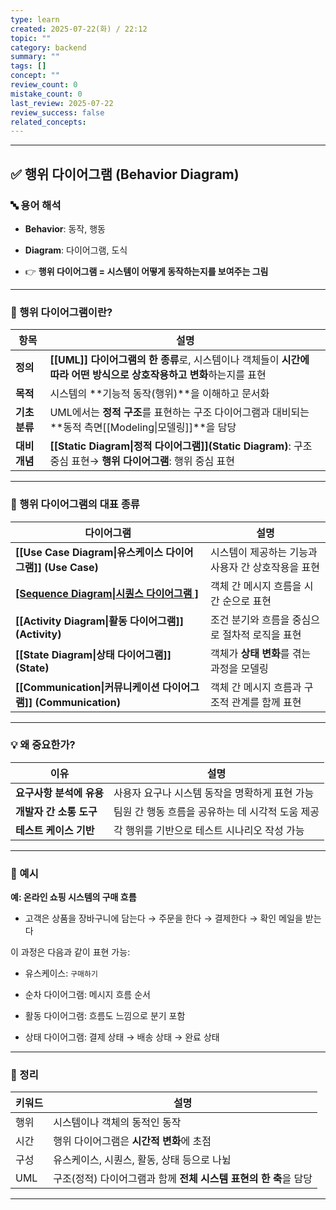 ```yaml
---
type: learn
created: 2025-07-22(화) / 22:12
topic: ""
category: backend
summary: ""
tags: []
concept: ""
review_count: 0
mistake_count: 0
last_review: 2025-07-22
review_success: false
related_concepts:
---
```



---

## ✅ 행위 다이어그램 (Behavior Diagram)

### 🔤 용어 해석

- **Behavior**: 동작, 행동
    
- **Diagram**: 다이어그램, 도식
    
- 👉 **행위 다이어그램 = 시스템이 어떻게 동작하는지를 보여주는 그림**
    

---

### 🧩 행위 다이어그램이란?

| 항목        | 설명                                                                                 |
| --------- | ---------------------------------------------------------------------------------- |
| **정의**    | **[[UML]] 다이어그램의 한 종류**로, 시스템이나 객체들이 **시간에 따라 어떤 방식으로 상호작용하고 변화**하는지를 표현           |
| **목적**    | 시스템의 **기능적 동작(행위)**을 이해하고 문서화                                                      |
| **기초 분류** | UML에서는 **정적 구조**를 표현하는 구조 다이어그램과 대비되는 **동적 측면[[Modeling\|모델링]]**을 담당               |
| **대비 개념** | **[[Static Diagram\|정적 다이어그램]](Static Diagram)**: 구조 중심 표현→ **행위 다이어그램**: 행위 중심 표현 |


---

### 🧭 행위 다이어그램의 대표 종류

| 다이어그램                                               | 설명                           |
| --------------------------------------------------- | ---------------------------- |
| **[[Use Case Diagram\|유스케이스 다이어그램]] (Use Case)**    | 시스템이 제공하는 기능과 사용자 간 상호작용을 표현 |
| **[[Sequence Diagram\|시퀀스 다이어그램 ]](Sequence)**      | 객체 간 메시지 흐름을 시간 순으로 표현       |
| **[[Activity Diagram\|활동 다이어그램]] (Activity)**       | 조건 분기와 흐름을 중심으로 절차적 로직을 표현   |
| **[[State Diagram\|상태 다이어그램]] (State)**             | 객체가 **상태 변화**를 겪는 과정을 모델링    |
| **[[Communication\|커뮤니케이션 다이어그램]] (Communication)** | 객체 간 메시지 흐름과 구조적 관계를 함께 표현   |

---

### 💡 왜 중요한가?

| 이유              | 설명                           |
| --------------- | ---------------------------- |
| **요구사항 분석에 유용** | 사용자 요구나 시스템 동작을 명확하게 표현 가능   |
| **개발자 간 소통 도구** | 팀원 간 행동 흐름을 공유하는 데 시각적 도움 제공 |
| **테스트 케이스 기반**  | 각 행위를 기반으로 테스트 시나리오 작성 가능    |

---

### 📘 예시

**예: 온라인 쇼핑 시스템의 구매 흐름**

- 고객은 상품을 장바구니에 담는다 → 주문을 한다 → 결제한다 → 확인 메일을 받는다
    

이 과정은 다음과 같이 표현 가능:

- 유스케이스: `구매하기`
    
- 순차 다이어그램: 메시지 흐름 순서
    
- 활동 다이어그램: 흐름도 느낌으로 분기 포함
    
- 상태 다이어그램: 결제 상태 → 배송 상태 → 완료 상태
    

---

### 🧠 정리

|키워드|설명|
|---|---|
|행위|시스템이나 객체의 동적인 동작|
|시간|행위 다이어그램은 **시간적 변화**에 초점|
|구성|유스케이스, 시퀀스, 활동, 상태 등으로 나뉨|
|UML|구조(정적) 다이어그램과 함께 **전체 시스템 표현의 한 축**을 담당|

---
